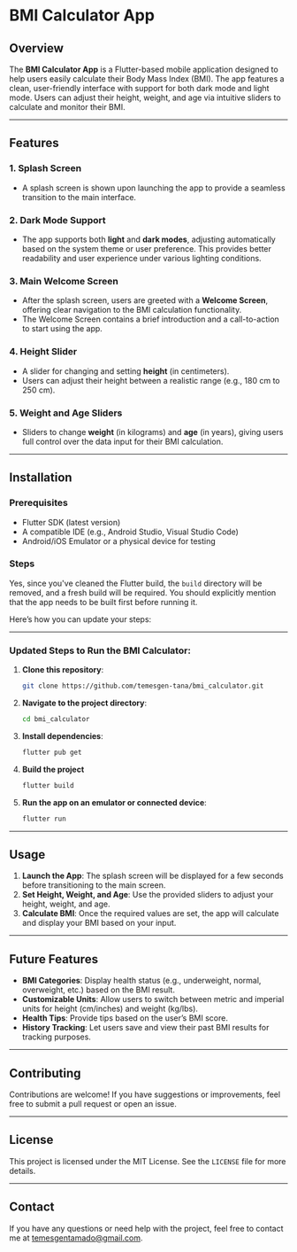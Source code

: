# BMI Calculator App

## Overview

The **BMI Calculator App** is a Flutter-based mobile application designed to help users easily calculate their Body Mass Index (BMI). The app features a clean, user-friendly interface with support for both dark mode and light mode. Users can adjust their height, weight, and age via intuitive sliders to calculate and monitor their BMI.

---

## Features

### 1. **Splash Screen**
- A splash screen is shown upon launching the app to provide a seamless transition to the main interface.

### 2. **Dark Mode Support**
- The app supports both **light** and **dark modes**, adjusting automatically based on the system theme or user preference. This provides better readability and user experience under various lighting conditions.

### 3. **Main Welcome Screen**
- After the splash screen, users are greeted with a **Welcome Screen**, offering clear navigation to the BMI calculation functionality.
- The Welcome Screen contains a brief introduction and a call-to-action to start using the app.

### 4. **Height Slider**
- A slider for changing and setting **height** (in centimeters).
- Users can adjust their height between a realistic range (e.g., 180 cm to 250 cm).

### 5. **Weight and Age Sliders**
- Sliders to change **weight** (in kilograms) and **age** (in years), giving users full control over the data input for their BMI calculation.

---

## Installation

### Prerequisites
- Flutter SDK (latest version)
- A compatible IDE (e.g., Android Studio, Visual Studio Code)
- Android/iOS Emulator or a physical device for testing

### Steps

Yes, since you've cleaned the Flutter build, the `build` directory will be removed, and a fresh build will be required. You should explicitly mention that the app needs to be built first before running it.

Here’s how you can update your steps:

---

### Updated Steps to Run the BMI Calculator:

1. **Clone this repository**:
   ```bash
   git clone https://github.com/temesgen-tana/bmi_calculator.git
   ```

2. **Navigate to the project directory**:
   ```bash
   cd bmi_calculator
   ```

3. **Install dependencies**:
   ```bash
   flutter pub get
   ```

4. **Build the project**
   ```bash
   flutter build
   ```

5. **Run the app on an emulator or connected device**:
   ```bash
   flutter run
   ```


---

## Usage

1. **Launch the App**: The splash screen will be displayed for a few seconds before transitioning to the main screen.
2. **Set Height, Weight, and Age**: Use the provided sliders to adjust your height, weight, and age.
3. **Calculate BMI**: Once the required values are set, the app will calculate and display your BMI based on your input.

---

## Future Features
- **BMI Categories**: Display health status (e.g., underweight, normal, overweight, etc.) based on the BMI result.
- **Customizable Units**: Allow users to switch between metric and imperial units for height (cm/inches) and weight (kg/lbs).
- **Health Tips**: Provide tips based on the user’s BMI score.
- **History Tracking**: Let users save and view their past BMI results for tracking purposes.

---

## Contributing

Contributions are welcome! If you have suggestions or improvements, feel free to submit a pull request or open an issue.

---

## License

This project is licensed under the MIT License. See the `LICENSE` file for more details.

---

## Contact

If you have any questions or need help with the project, feel free to contact me at temesgentamado@gmail.com.

